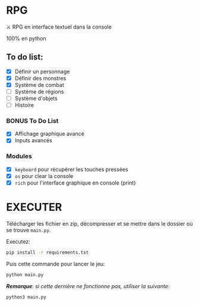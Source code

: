 # RPG

⚔️ RPG en interface textuel dans la console

100% en python

## To do list:

- [x] Définir un personnage
- [x] Définir des monstres
- [x] Système de combat
- [ ] Système de régions
- [ ] Système d'objets
- [ ] Histoire

### BONUS To Do List

- [x] Affichage graphique avancé
- [x] Inputs avancés

### Modules

- [x] `keyboard` pour récupérer les touches pressées
- [x] `os` pour clear la console
- [x] `rich` pour l'interface graphique en console (print)

# EXECUTER

Télécharger les fichier en zip, décompresser et se mettre dans le dossier où se trouve `main.py`.

Executez:

```sh
pip install -r requirements.txt
```

Puis cette commande pour lancer le jeu:

```sh
python main.py
```

***Remarque**: si cette dernière ne fonctionne pas, utiliser la suivante:*

```sh
python3 main.py
```
